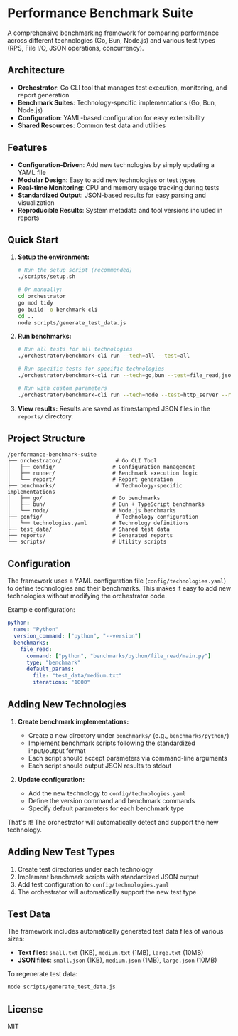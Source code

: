 # Performance Benchmark Suite

A comprehensive benchmarking framework for comparing performance across different technologies (Go, Bun, Node.js) and various test types (RPS, File I/O, JSON operations, concurrency).

## Architecture

- **Orchestrator**: Go CLI tool that manages test execution, monitoring, and report generation
- **Benchmark Suites**: Technology-specific implementations (Go, Bun, Node.js)
- **Configuration**: YAML-based configuration for easy extensibility
- **Shared Resources**: Common test data and utilities

## Features

- **Configuration-Driven**: Add new technologies by simply updating a YAML file
- **Modular Design**: Easy to add new technologies or test types
- **Real-time Monitoring**: CPU and memory usage tracking during tests
- **Standardized Output**: JSON-based results for easy parsing and visualization
- **Reproducible Results**: System metadata and tool versions included in reports

## Quick Start

1. **Setup the environment:**
   ```bash
   # Run the setup script (recommended)
   ./scripts/setup.sh
   
   # Or manually:
   cd orchestrator
   go mod tidy
   go build -o benchmark-cli
   cd ..
   node scripts/generate_test_data.js
   ```

2. **Run benchmarks:**
   ```bash
   # Run all tests for all technologies
   ./orchestrator/benchmark-cli run --tech=all --test=all
   
   # Run specific tests for specific technologies
   ./orchestrator/benchmark-cli run --tech=go,bun --test=file_read,json_write
   
   # Run with custom parameters
   ./orchestrator/benchmark-cli run --tech=node --test=http_server --rps-duration=30s
   ```

3. **View results:**
   Results are saved as timestamped JSON files in the `reports/` directory.

## Project Structure

```
/performance-benchmark-suite
├── orchestrator/                 # Go CLI Tool
│   ├── config/                  # Configuration management
│   ├── runner/                  # Benchmark execution logic
│   └── report/                  # Report generation
├── benchmarks/                   # Technology-specific implementations
│   ├── go/                      # Go benchmarks
│   ├── bun/                     # Bun + TypeScript benchmarks
│   └── node/                    # Node.js benchmarks
├── config/                       # Technology configuration
│   └── technologies.yaml        # Technology definitions
├── test_data/                   # Shared test data
├── reports/                     # Generated reports
└── scripts/                     # Utility scripts
```

## Configuration

The framework uses a YAML configuration file (`config/technologies.yaml`) to define technologies and their benchmarks. This makes it easy to add new technologies without modifying the orchestrator code.

Example configuration:
```yaml
python:
  name: "Python"
  version_command: ["python", "--version"]
  benchmarks:
    file_read:
      command: ["python", "benchmarks/python/file_read/main.py"]
      type: "benchmark"
      default_params:
        file: "test_data/medium.txt"
        iterations: "1000"
```

## Adding New Technologies

1. **Create benchmark implementations:**
   - Create a new directory under `benchmarks/` (e.g., `benchmarks/python/`)
   - Implement benchmark scripts following the standardized input/output format
   - Each script should accept parameters via command-line arguments
   - Each script should output JSON results to stdout

2. **Update configuration:**
   - Add the new technology to `config/technologies.yaml`
   - Define the version command and benchmark commands
   - Specify default parameters for each benchmark type

That's it! The orchestrator will automatically detect and support the new technology.

## Adding New Test Types

1. Create test directories under each technology
2. Implement benchmark scripts with standardized JSON output
3. Add test configuration to `config/technologies.yaml`
4. The orchestrator will automatically support the new test type

## Test Data

The framework includes automatically generated test data files of various sizes:

- **Text files**: `small.txt` (1KB), `medium.txt` (1MB), `large.txt` (10MB)
- **JSON files**: `small.json` (1KB), `medium.json` (1MB), `large.json` (10MB)

To regenerate test data:
```bash
node scripts/generate_test_data.js
```

## License

MIT 